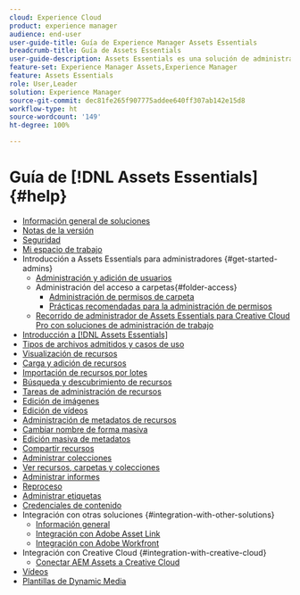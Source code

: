 ```yaml
---
cloud: Experience Cloud
product: experience manager
audience: end-user
user-guide-title: Guía de Experience Manager Assets Essentials
breadcrumb-title: Guía de Assets Essentials
user-guide-description: Assets Essentials es una solución de administración de recursos ligera que funciona desde otras aplicaciones de Experience Cloud.
feature-set: Experience Manager Assets,Experience Manager
feature: Assets Essentials
role: User,Leader
solution: Experience Manager
source-git-commit: dec81fe265f907775addee640ff307ab142e15d8
workflow-type: ht
source-wordcount: '149'
ht-degree: 100%

---
```



# Guía de [!DNL Assets Essentials] {#help}

+ [Información general de soluciones](introduction.md)
+ [Notas de la versión](release-notes.md)
+ [Seguridad](security-overview.md)
+ [Mi espacio de trabajo](my-workspace.md)
+ Introducción a Assets Essentials para administradores {#get-started-admins}
   + [Administración y adición de usuarios](deploy-administer.md)
   + Administración del acceso a carpetas{#folder-access}
      + [Administración de permisos de carpeta](manage-permissions.md)
      + [Prácticas recomendadas para la administración de permisos](permission-management-best-practices.md)
   + [Recorrido de administrador de Assets Essentials para Creative Cloud Pro con soluciones de administración de trabajo](assets-essentials-cc-pro-work-management-admin-journey.md)
+ [Introducción a [!DNL Assets Essentials]](get-started.md)
+ [Tipos de archivos admitidos y casos de uso](supported-file-formats.md)
+ [Visualización de recursos](navigate-view.md)
+ [Carga y adición de recursos](add-delete.md)
+ [Importación de recursos por lotes](bulk-import-assets-view.md)
+ [Búsqueda y descubrimiento de recursos](search.md)
+ [Tareas de administración de recursos](manage-organize.md)
+ [Edición de imágenes](edit-images.md)
+ [Edición de vídeos](edit-videos.md)
+ [Administración de metadatos de recursos](metadata.md)
+ [Cambiar nombre de forma masiva](bulk-rename.md)
+ [Edición masiva de metadatos](/help/using/bulk-metadata-edit.md)
+ [Compartir recursos](share-links-for-assets.md)
+ [Administrar colecciones](manage-collections.md)
+ [Ver recursos, carpetas y colecciones](manage-notifications.md)
+ [Administrar informes](manage-reports.md)
+ [Reproceso](reprocessing.md)
+ [Administrar etiquetas](tagging-management.md)
+ [Credenciales de contenido](/help/using/content-credentials.md)
+ Integración con otras soluciones {#integration-with-other-solutions}
   + [Información general](integration.md)
   + [Integración con Adobe Asset Link](integrate-with-creative-cloud.md)
   + [Integración con Adobe Workfront](integrate-with-workfront.md)
+ Integración con Creative Cloud {#integration-with-creative-cloud}
   + [Conectar AEM Assets a Creative Cloud](connect-assets-with-creative-cloud.md)
+ [Vídeos](https://experienceleague.adobe.com/docs/experience-manager-learn/assets-essentials/overview.html?lang=es)
+ [Plantillas de Dynamic Media](dynamic-media-templates.md)

